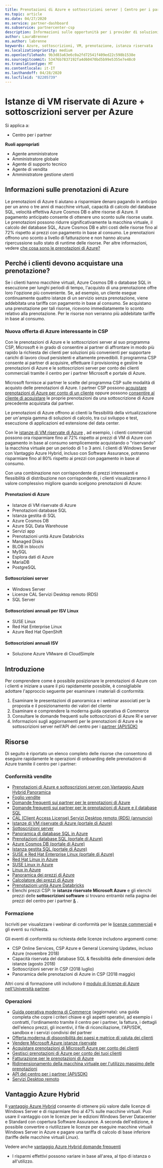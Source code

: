 ```yaml
---
title: Prenotazioni di Azure e sottoscrizioni server | Centro per i partner
ms.topic: article
ms.date: 04/27/2020
ms.service: partner-dashboard
ms.subservice: partnercenter-csp
description: Informazioni sulle opportunità per i provider di soluzioni cloud per acquisire, effettuare il provisioning e gestire le prenotazioni di Azure e le sottoscrizioni server per i clienti.
author: LauraBrenner
ms.author: labrenne
keywords: Azure, sottoscrizioni, VM, prenotazione, istanza riservata
ms.localizationpriority: medium
ms.openlocfilehash: 9b3d83a63e6c0a2fd72541f409ed22c598b1538e
ms.sourcegitcommit: 53476b7837192fa4d60470bd5b99e5355e7e48c0
ms.translationtype: MT
ms.contentlocale: it-IT
ms.lasthandoff: 04/28/2020
ms.locfileid: "82205739"
---
```

<!-- Mike Aasen wrote and owns this topic -->

# <a name="azure-reserved-vm-instances-ri--server-subscriptions-for-azure"></a>Istanze di VM riservate di Azure + sottoscrizioni server per Azure

Si applica a:

- Centro per i partner

**Ruoli appropriati**

- Agente amministratore
- Amministratore globale
- Agente di supporto tecnico
- Agente di vendita
- Amministratore gestione utenti
 
## <a name="what-are-azure-reservations"></a>Informazioni sulle prenotazioni di Azure

Le prenotazioni di Azure ti aiutano a risparmiare denaro pagando in anticipo per un anno o tre anni di macchine virtuali, capacità di calcolo del database SQL, velocità effettiva Azure Cosmos DB o altre risorse di Azure. Il pagamento anticipato consente di ottenere uno sconto sulle risorse usate. Le prenotazioni possono ridurre significativamente la macchina virtuale, il calcolo del database SQL, Azure Cosmos DB e altri costi delle risorse fino al 72% rispetto ai prezzi con pagamento in base al consumo. Le prenotazioni offrono uno sconto a livello di fatturazione e non hanno alcuna ripercussione sullo stato di runtime delle risorse. Per altre informazioni, vedere [che cosa sono le prenotazioni di Azure?](https://docs.microsoft.com/azure/billing/billing-save-compute-costs-reservations)

## <a name="why-should-customers-buy-a-reservation"></a>Perché i clienti devono acquistare una prenotazione?

Se i clienti hanno macchine virtuali, Azure Cosmos DB o database SQL in esecuzione per lunghi periodi di tempo, l'acquisto di una prenotazione offre loro l'opzione più conveniente. Se, ad esempio, un cliente esegue continuamente quattro istanze di un servizio senza prenotazione, viene addebitata una tariffa con pagamento in base al consumo. Se acquistano una prenotazione per tali risorse, ricevono immediatamente lo sconto relativo alla prenotazione. Per le risorse non verranno più addebitate tariffe in base al consumo.

### <a name="compelling-new-azure-offer-in-csp"></a>Nuova offerta di Azure interessante in CSP

Con le prenotazioni di Azure e le sottoscrizioni server al suo programma CSP, Microsoft è in grado di consentire ai partner di affrontare in modo più rapido la richiesta dei clienti per soluzioni più convenienti per supportare carichi di lavoro cloud persistenti e altamente prevedibili. Il programma CSP consente ai partner di acquisire, effettuare il provisioning e gestire le prenotazioni di Azure e le sottoscrizioni server per conto dei clienti commerciali tramite il centro per i partner Microsoft e portale di Azure.

Microsoft fornisce ai partner le scelte del programma CSP sulle modalità di acquisto delle prenotazioni di Azure. I partner CSP possono [acquistare prenotazioni di Azure per conto di un cliente](azure-reservations-buying.md) oppure possono [consentire al cliente di acquistare](give-customers-permission.md) le proprie prenotazioni da una sottoscrizione di Azure precedente acquistata dal partner.

Le prenotazioni di Azure offrono ai clienti la flessibilità della virtualizzazione per un'ampia gamma di soluzioni di calcolo, tra cui sviluppo e test, esecuzione di applicazioni ed estensione del data center.

Con le [istanze di VM riservate di Azure](https://azure.microsoft.com/pricing/reserved-vm-instances/) , ad esempio, i clienti commerciali possono ora risparmiare fino al 72% rispetto ai prezzi di VM di Azure con pagamento in base al consumo semplicemente acquistando o "riservando" la macchina virtuale per un periodo di 1 o 3 anni. I clienti di Windows Server con Vantaggio Azure Hybrid, incluso con Software Assurance, potranno risparmiare fino al 80% rispetto ai prezzi con pagamento in base al consumo.

Con una combinazione non corrispondente di prezzi interessanti e flessibilità di distribuzione non corrispondente, i clienti visualizzeranno il valore complessivo migliore quando scelgono prenotazioni di Azure:

#### <a name="azure-reservations"></a>Prenotazioni di Azure

- Istanze di VM riservate di Azure
- Prenotazioni database SQL
- Istanza gestita di SQL
- Azure Cosmos DB
- Azure SQL Data Warehouse
- Servizi app
- Prenotazioni unità Azure Databricks
- Managed Disks
- BLOB in blocchi
- MySQL
- Esplora dati di Azure
- MariaDB
- PostgreSQL

#### <a name="server-subscriptions"></a>Sottoscrizioni server

- Windows Server
- Licenze CAL Servizi Desktop remoto (RDS)
- SQL Server

#### <a name="linux-isv-annual-subscriptions"></a>Sottoscrizioni annuali per ISV Linux

- SUSE Linux
- Red Hat Enterprise Linux
- Azure Red Hat OpenShift

#### <a name="isv-annual-subscriptions"></a>Sottoscrizioni annuali ISV

- Soluzione Azure VMware di CloudSimple

## <a name="getting-started"></a>Introduzione

Per comprendere come è possibile posizionare le prenotazioni di Azure con i clienti e iniziare a usare il più rapidamente possibile, è consigliabile adottare l'approccio seguente per esaminare i materiali di conformità:

1. Esaminare le presentazioni di panoramica e i webinar associati per la proposta e il posizionamento dei valori del cliente
2. Esaminare e comprendere la moderna guida operativa di Commerce
3. Consultare le domande frequenti sulle sottoscrizioni di Azure RI e server
4. Informazioni sugli aggiornamenti per le prenotazioni di Azure e le sottoscrizioni server nell'API del centro per i [partner (API/SDK)](https://docs.microsoft.com/partner-center/develop/purchase-azure-reserved-vm-instances)

## <a name="resources"></a>Risorse

Di seguito è riportato un elenco completo delle risorse che consentono di eseguire rapidamente le operazioni di onboarding delle prenotazioni di Azure tramite il centro per i partner:

### <a name="sales-readiness"></a>Conformità vendite

- [Prenotazioni di Azure e sottoscrizioni server con Vantaggio Azure Hybrid Panoramica](https://assetsprod.microsoft.com/Azure-reservations-and-server-subscriptions-with-azure-hybrid-benefit.pptx)
- [Foglio vendite](https://assetsprod.microsoft.com/mpn/Azure-RI-Sales-Sheet-CSP.pdf)
- [Domande frequenti sui partner per le prenotazioni di Azure](https://assetsprod.microsoft.com/Partner-faq-for-azure-reservations.docx)
- [Domande frequenti sui partner per le prenotazioni di Azure e il database SQL](https://assetsprod.microsoft.com/Partner-faq-for-azure-reservations-sql-db.docx)
- [CAL (Client Access License) Servizi Desktop remoto (RDS) (annuncio)](https://cloudblogs.microsoft.com/windowsserver/2018/10/03/remote-desktop-services-2019-generally-available-with-windows-server-2019/)
- [Istanze di VM riservate di Azure (portale di Azure)](https://docs.microsoft.com/azure/virtual-machines/windows/prepay-reserved-vm-instances)
- [Sottoscrizioni server](https://docs.microsoft.com/partner-center/csp-software-subscriptions)
- [Panoramica di database SQL in Azure](https://assetsprod.microsoft.com/Sql-db-in-azure-overview.pptx)
- [Prenotazioni database SQL (portale di Azure)](https://docs.microsoft.com/azure/sql-database/sql-database-reserved-capacity)
- [Azure Cosmos DB (portale di Azure)](https://docs.microsoft.com/azure/cosmos-db/cosmos-db-reserved-capacity)
- [Istanza gestita SQL (portale di Azure)](https://docs.microsoft.com/azure/sql-database/sql-database-managed-instance)
- [SUSE e Red Hat Enterprise Linux (portale di Azure)](https://docs.microsoft.com/azure/virtual-machines/linux/prepay-suse-software-charges)
- [Red Hat Linux in Azure](https://azure.com/redhat)
- [SUSE Linux in Azure](https://azure.microsoft.com/overview/linux-on-azure/suse/)
- [Linux in Azure](https://azure.microsoft.com/overview/linux-on-azure/)
- [Panoramica dei prezzi di Azure](https://azure.microsoft.com/pricing/)
- [Calcolatore dei prezzi di Azure](https://azure.microsoft.com/pricing/calculator)
- [Prenotazioni unità Azure Databricks](https://docs.microsoft.com/azure/billing/billing-prepay-databricks-reserved-capacity)
- Elenchi prezzi CSP: le **istanze riservate Microsoft Azure** e gli elenchi prezzi delle **sottoscrizioni software** si trovano entrambi nella pagina dei prezzi del centro per i partner [&](https://partner.microsoft.com/pcv/sales) .

### <a name="training"></a>Formazione

Iscriviti per visualizzare i webinar di conformità per le [licenze commerciali](https://commercial-licensing.eventbuilder.com/FY2019_ALL) e gli eventi su richiesta.

Gli eventi di conformità su richiesta delle licenze includono argomenti come:

- CSP Online Services, CSP Azure e General Licensing Updates, incluso Azure (novembre 2018)
- Capacità riservata del database SQL & flessibilità delle dimensioni delle istanze (agosto 2018)
- Sottoscrizioni server in CSP (2018 luglio)
- Panoramica delle prenotazioni di Azure in CSP (2018 maggio)

Altri corsi di formazione utili includono il [modulo di licenze di Azure nell'Università partner](https://aka.ms/azure_partner_licensing).

### <a name="operations"></a>Operazioni

- [Guida operativa moderna di Commerce](https://assetsprod.microsoft.com/mpn/Partner-Center-Modern-Commerce-Operating-Guide.docx) (aggiornata): una guida completa che copre i criteri chiave e gli aspetti operativi, ad esempio i contratti, l'ordinamento tramite il centro per i partner, la fattura, i dettagli dell'elenco prezzi, gli incentivi, il file di riconciliazione, l'API/SDK, sandbox e i servizi condivisi del partner
- [Offerta moderna di disponibilità dei paesi e matrice di valuta dei clienti](https://assetsprod.microsoft.com/modern-offers-country-currency-availability.xlsx)
- [Vendere Microsoft Azure istanze riservate](https://go.microsoft.com/fwlink/?linkid=872806)
- [Acquistare prenotazioni di Microsoft Azure per conto dei clienti](https://go.microsoft.com/fwlink/?linkid=872807)
- [Gestisci prenotazioni di Azure per conto dei tuoi clienti](https://go.microsoft.com/fwlink/?linkid=872808)
- [Fatturazione per le prenotazioni di Azure](azure-plan-billing.md)
- [Ridimensionamento della macchina virtuale per l'utilizzo massimo delle prenotazioni](https://go.microsoft.com/fwlink/?linkid=872810)
- [API del centro per i partner (API/SDK)](https://docs.microsoft.com/partner-center/develop/purchase-azure-reserved-vm-instances)
- [Servizi Desktop remoto](https://docs.microsoft.com/windows-server/remote/remote-desktop-services/welcome-to-rds)

## <a name="azure-hybrid-benefit"></a>Vantaggio Azure Hybrid

Il [vantaggio Azure Hybrid](https://azure.microsoft.com/pricing/hybrid-benefit) consente di ottenere più valore dalle licenze di Windows Server e di risparmiare fino al 47% sulle macchine virtuali. Puoi usare il vantaggio con le licenze per le edizioni Windows Server Datacenter e Standard con copertura Software Assurance. A seconda dell'edizione, è possibile convertire o riutilizzare le licenze per eseguire macchine virtuali Windows Server in Azure e pagare una tariffa di calcolo di base inferiore (tariffe delle macchine virtuali Linux).

Vedere anche [vantaggio Azure Hybrid domande frequenti](https://azure.microsoft.com/pricing/hybrid-benefit/faq/)

* I risparmi effettivi possono variare in base all'area, al tipo di istanza o all'utilizzo.
